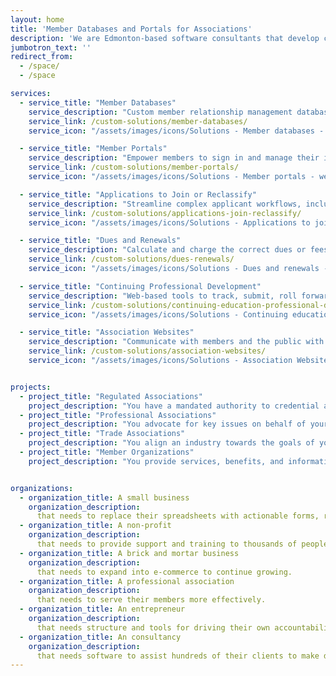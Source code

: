 ```yaml
---
layout: home
title: 'Member Databases and Portals for Associations'
description: 'We are Edmonton-based software consultants that develop cloud-based software that fits the rules, bylaws, and regulatory requirements of associations.'
jumbotron_text: ''
redirect_from:
  - /space/
  - /space

services:
  - service_title: "Member Databases"
    service_description: "Custom member relationship management databases to track anything, including: demographics, activity or history, applications, discipline, and continuing education."
    service_link: /custom-solutions/member-databases/
    service_icon: "/assets/images/icons/Solutions - Member databases - database.svg"

  - service_title: "Member Portals"
    service_description: "Empower members to sign in and manage their information, submit payments, request changes to their status, and download secure files."
    service_link: /custom-solutions/member-portals/
    service_icon: "/assets/images/icons/Solutions - Member portals - website.svg"

  - service_title: "Applications to Join or Reclassify"
    service_description: "Streamline complex applicant workflows, including: submissions, references, payments, committee reviews, revisions, and approvals."
    service_link: /custom-solutions/applications-join-reclassify/
    service_icon: "/assets/images/icons/Solutions - Applications to join or reclassify - user-add.svg"

  - service_title: "Dues and Renewals"
    service_description: "Calculate and charge the correct dues or fees, including for complex statuses and changes. Full financial reporting."
    service_link: /custom-solutions/dues-renewals/
    service_icon: "/assets/images/icons/Solutions - Dues and renewals - sand-clock.svg"

  - service_title: "Continuing Professional Development"
    service_description: "Web-based tools to track, submit, roll forward, and audit all required annual continuing education."
    service_link: /custom-solutions/continuing-education-professional-development/
    service_icon: "/assets/images/icons/Solutions - Continuing education - readme.svg"

  - service_title: "Association Websites"
    service_description: "Communicate with members and the public with a professional, easy-to-update website."
    service_link: /custom-solutions/association-websites/
    service_icon: "/assets/images/icons/Solutions - Association Websites - screen.svg"


projects:
  - project_title: "Regulated Associations"
    project_description: "You have a mandated authority to credential and audit your profession or industry. We help you educate, implement, and enforce this responsibility."
  - project_title: "Professional Associations"
    project_description: "You advocate for key issues on behalf of your profession. We help you engage the public and streamline your membership processes."
  - project_title: "Trade Associations"
    project_description: "You align an industry towards the goals of your membership. We help you coordinate the voice of your membership."
  - project_title: "Member Organizations"
    project_description: "You provide services, benefits, and information to benefit your members. We help you focus on your purpose instead of your administration."


organizations:
  - organization_title: A small business
    organization_description:
      that needs to replace their spreadsheets with actionable forms, reports, and tools.
  - organization_title: A non-profit
    organization_description:
      that needs to provide support and training to thousands of people with limited resources.
  - organization_title: A brick and mortar business
    organization_description:
      that needs to expand into e-commerce to continue growing.
  - organization_title: A professional association
    organization_description:
      that needs to serve their members more effectively.
  - organization_title: An entrepreneur
    organization_description:
      that needs structure and tools for driving their own accountability.
  - organization_title: An consultancy
    organization_description:
      that needs software to assist hundreds of their clients to make decisions.
---
```


